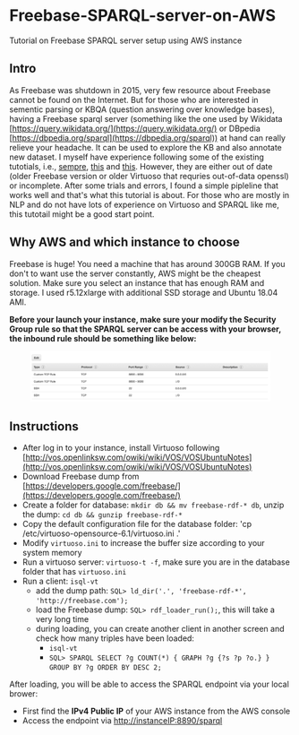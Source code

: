 # Freebase-SPARQL-server-on-AWS
Tutorial on Freebase SPARQL server setup using AWS instance

## Intro
As Freebase was shutdown in 2015, very few resource about Freebase cannot be found on the Internet. But for those who are interested in sementic parsing or KBQA (question answering over knowledge bases), having a Freebase sparql server (something like the one used by Wikidata [https://query.wikidata.org/](https://query.wikidata.org/) or DBpedia [https://dbpedia.org/sparql](https://dbpedia.org/sparql)) at hand can really relieve your headache. It can be used to explore the KB and also annotate new dataset. I myself have experience following some of the existing tutotials, i.e., [sempre](https://github.com/percyliang/sempre/blob/master/TUTORIAL.md), [this](http://sivareddy.in/load-freebase-dump-into-virtuoso-sparql-sql) and [this](https://github.com/sameersingh/nlp_serde/wiki/Virtuoso-Freebase-Setup). However, they are either out of date (older Freebase version or older Virtuoso that requries out-of-data openssl) or incomplete. After some trials and errors, I found a simple pipleline that works well and that's what this tutorial is about. For those who are mostly in NLP and do not have lots of experience on Virtuoso and SPARQL like me, this tutotail might be a good start point. 

## Why AWS and which instance to choose
Freebase is huge! You need a machine that has around 300GB RAM. If you don't to want use the server constantly, AWS might be the cheapest solution. Make sure you select an instance that has enough RAM and storage. I used r5.12xlarge with additional SSD storage and Ubuntu 18.04 AMI.

**Before your launch your instance, make sure your modify the Security Group rule so that the SPARQL server can be access with your browser, the inbound rule should be something like below:**

<p align="center"><img width="85%" src="inbound_rule.png" /></p>

## Instructions
* After log in to your instance, install Virtuoso following [http://vos.openlinksw.com/owiki/wiki/VOS/VOSUbuntuNotes](http://vos.openlinksw.com/owiki/wiki/VOS/VOSUbuntuNotes)
* Download Freebase dump from [https://developers.google.com/freebase/](https://developers.google.com/freebase/)
* Create a folder for database: `mkdir db && mv freebase-rdf-* db`, unzip the dump: `cd db && gunzip freebase-rdf-*`
* Copy the default configuration file for the database folder: 'cp /etc/virtuoso-opensource-6.1/virtuoso.ini .'
* Modify `virtuoso.ini` to increase the buffer size according to your system memory
* Run a virtuoso server: `virtuoso-t -f`, make sure you are in the database folder that has `virtuoso.ini`
* Run a client: `isql-vt`
  * add the dump path: `SQL> ld_dir('.', 'freebase-rdf-*', 'http://freebase.com');`
  * load the Freebase dump: `SQL> rdf_loader_run();`, this will take a very long time
  * during loading, you can create another client in another screen and check how many triples have been loaded:
    * `isql-vt`
    * `SQL> SPARQL SELECT ?g COUNT(*) { GRAPH ?g {?s ?p ?o.} } GROUP BY ?g ORDER BY DESC 2;`
    
 After loading, you will be able to access the SPARQL endpoint via your local brower:
 * First find the **IPv4 Public IP** of your AWS instance from the AWS console
 * Access the endpoint via [http://instanceIP:8890/sparql](http://instanceIP:8890/sparql)
